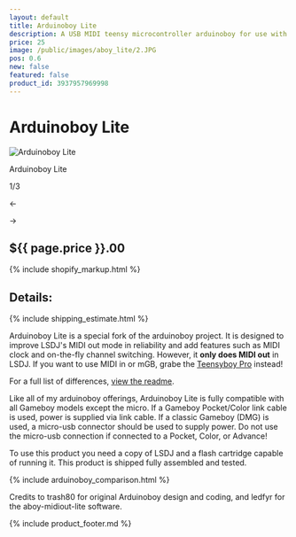 ```yaml
---
layout: default
title: Arduinoboy Lite
description: A USB MIDI teensy microcontroller arduinoboy for use with the Nintendo Gameboy to make chiptunes and sync with LSDJ and Nanoloop
price: 25
image: /public/images/aboy_lite/2.JPG
pos: 0.6
new: false
featured: false
product_id: 3937957969998
---
```

# Arduinoboy Lite

<div class="gallery">
	<img src="{{ site.baseurl }}public/images/aboy_lite/1.JPG" alt="Arduinoboy Lite" id="gallery_image" onclick="cycle(1); return false;">
	<p id="gallery_subtitle">Arduinoboy Lite</p>
	<p id="gallery_pos_text">1/3</p>
	<div id="gallery_nav">
		<p id="gallery_nav_left" onclick="cycle(0); return false;">←</p>
		<p id="gallery_nav_right" onclick="cycle(1); return false;">→</p>
	</div>
</div>

## ${{ page.price }}.00

{% include shopify_markup.html %}

## Details:

{% include shipping_estimate.html %}

Arduinoboy Lite is a special fork of the arduinoboy project. It is designed to improve LSDJ's MIDI out mode in reliability and add features such as MIDI clock and on-the-fly channel switching. However, it **only does MIDI out** in LSDJ. If you want to use MIDI in or mGB, grabe the <a href="https://catskullelectronics.com/teensyboypro">Teensyboy Pro</a> instead!

For a full list of differences, <a href="https://github.com/ledfyr/ab-midiout-lite">view the readme</a>.

Like all of my arduinoboy offerings, Arduinoboy Lite is fully compatible with all Gameboy models except the micro. If a Gameboy Pocket/Color link cable is used, power is supplied via link cable. If a classic Gameboy (DMG) is used, a micro-usb connector should be used to supply power. Do not use the micro-usb connection if connected to a Pocket, Color, or Advance!

To use this product you need a copy of LSDJ and a flash cartridge capable of running it. This product is shipped fully assembled and tested.

{% include arduinoboy_comparison.html %}

Credits to trash80 for original Arduinoboy design and coding, and ledfyr for the aboy-midiout-lite software.

{% include product_footer.md %}

<script src="{{ site.baseurl }}public/js/aboylitegallery.js"></script>
